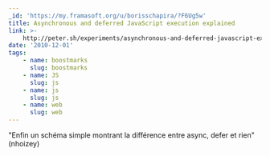 ```yaml
---
_id: 'https://my.framasoft.org/u/borisschapira/?F6Ug5w'
title: Asynchronous and deferred JavaScript execution explained
link: >-
    http://peter.sh/experiments/asynchronous-and-deferred-javascript-execution-explained
date: '2010-12-01'
tags:
    - name: boostmarks
      slug: boostmarks
    - name: JS
      slug: js
    - name: js
      slug: js
    - name: web
      slug: web
---
```


<div class="markdown"><p>&quot;Enfin un schéma simple montrant la différence entre async, defer et rien&quot; (nhoizey)
</p></div>
